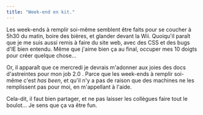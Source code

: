 ```yaml
---
title: "Week-end en kit."
---
```


Les week-ends à remplir soi-même semblent être faits pour se coucher à 5h30 du
matin, boire des bières, et glander devant la Wii. Quoiqu'il paraît que je me
suis aussi remis à faire du site web, avec des CSS et des bugs d'IE bien
entendu. Même que j'aime bien ça au final, occuper mes 10 doigts pour créer
quelque chose...

Or, il apparaît que ce mercredi je devrais m'adonner aux joies des docs
d'astreintes pour mon job 2.0 . Parce que les week-ends à remplir soi-même
c'est _has been_, et qu'il n'y a pas de raison que des machines ne les
remplissent pas pour moi, en m'appellant à l'aide.

Cela-dit, il faut bien partager, et ne pas laisser les collègues faire tout le
boulot... Je sens que ça va être fun.

